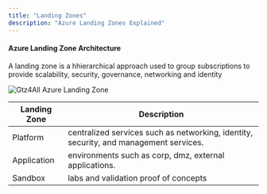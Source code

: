 ```yaml
---
title: "Landing Zones"
description: "Azure Landing Zones Explained" 
---
```


#### Azure Landing Zone Architecture

A landing zone is a hhierarchical approach used to group subscriptions to provide scalability, security, governance, networking and identity

![Gtz4All Azure Landing Zone](../../assets/azure-landing-zone-hierarchy.drawio)

Landing Zone|Description
------------|-----------
Platform | centralized services such as networking, identity, security, and management services.
Application|environments such as corp, dmz, external applications.
Sandbox|labs and validation proof of concepts
